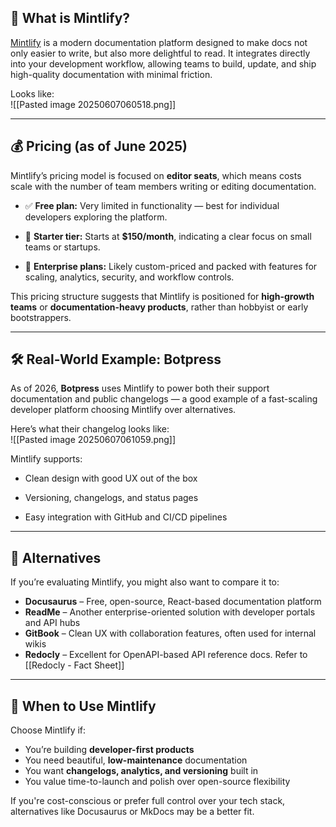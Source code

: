 ## 📝 What is Mintlify?

[Mintlify](https://mintlify.com/) is a modern documentation platform designed to make docs not only easier to write, but also more delightful to read. It integrates directly into your development workflow, allowing teams to build, update, and ship high-quality documentation with minimal friction.


Looks like:  
![[Pasted image 20250607060518.png]]

---

## 💰 Pricing (as of June 2025)

Mintlify’s pricing model is focused on **editor seats**, which means costs scale with the number of team members writing or editing documentation.

- ✅ **Free plan:** Very limited in functionality — best for individual developers exploring the platform.
    
- 💼 **Starter tier:** Starts at **$150/month**, indicating a clear focus on small teams or startups.
    
- 🏢 **Enterprise plans:** Likely custom-priced and packed with features for scaling, analytics, security, and workflow controls.
    

This pricing structure suggests that Mintlify is positioned for **high-growth teams** or **documentation-heavy products**, rather than hobbyist or early bootstrappers.

---

## 🛠️ Real-World Example: Botpress

As of 2026, **Botpress** uses Mintlify to power both their support documentation and public changelogs — a good example of a fast-scaling developer platform choosing Mintlify over alternatives.

Here’s what their changelog looks like:  
![[Pasted image 20250607061059.png]]

Mintlify supports:

- Clean design with good UX out of the box
    
- Versioning, changelogs, and status pages
    
- Easy integration with GitHub and CI/CD pipelines
    

---

## 🧩 Alternatives

If you’re evaluating Mintlify, you might also want to compare it to:

- **Docusaurus** – Free, open-source, React-based documentation platform
- **ReadMe** – Another enterprise-oriented solution with developer portals and API hubs
- **GitBook** – Clean UX with collaboration features, often used for internal wikis
- **Redocly** – Excellent for OpenAPI-based API reference docs. Refer to [[Redocly - Fact Sheet]]


---

## 🧠 When to Use Mintlify

Choose Mintlify if:
- You’re building **developer-first products**
- You need beautiful, **low-maintenance** documentation
- You want **changelogs, analytics, and versioning** built in
- You value time-to-launch and polish over open-source flexibility

If you're cost-conscious or prefer full control over your tech stack, alternatives like Docusaurus or MkDocs may be a better fit.